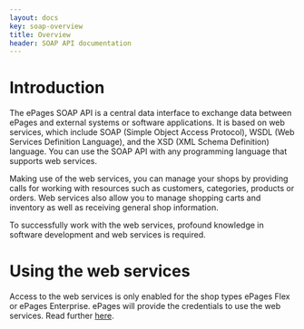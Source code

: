 ```yaml
---
layout: docs
key: soap-overview
title: Overview
header: SOAP API documentation
---
```


# Introduction

The ePages SOAP API is a central data interface to exchange data between ePages and external systems or software applications.
It is based on web services, which include SOAP (Simple Object Access Protocol), WSDL (Web Services Definition Language), and the XSD (XML Schema Definition) language.
You can use the SOAP API with any programming language that supports web services.

Making use of the web services, you can manage your shops by providing calls for working with resources such as customers, categories, products or orders.
Web services also allow you to manage shopping carts and inventory as well as receiving general shop information.

To successfully work with the web services, profound knowledge in software development and web services is required.

# Using the web services

Access to the web services is only enabled for the shop types ePages Flex or ePages Enterprise.
ePages will provide the credentials to use the web services. Read further [here](page:soap-access).
